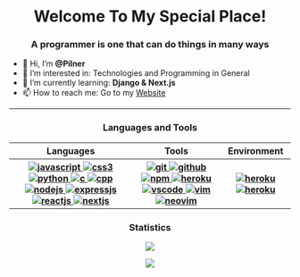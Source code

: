 
<!---
Pilner/Pilner is a ✨ special ✨ repository because its `README.md` (this file) appears on your GitHub profile.
You can click the Preview link to take a look at your changes.
--->

<div align="center">

<h1 align="center">Welcome To My Special Place!</h1>
<h3 align="center">A programmer is one that can do things in many ways</h3>

<ul align="left">
  <li>👋 Hi, I’m <b>@Pilner</b></li>
  <li>👀 I’m interested in: Technologies and Programming in General</li>
  <li>🌱 I’m currently learning: <b>Django & Next.js</b></li>
  <li>📫 How to reach me: Go to my <a target="_blank" href="https://raileyvictuelles.herokuapp.com/">Website</a></li>
</ul>

-------------------

### Languages and Tools 
<table align="center">
  <tr>
    <th>Languages</th>
    <th>Tools</th>
    <th>Environment</th>
  </tr>
  <tr>
    <th>
      <div align="center">
        <a href="https://www.javascript.com/" target="_blank" rel="noreferrer">
          <img src="https://img.shields.io/badge/javascript-%23323330.svg?style=for-the-badge&logo=javascript&logoColor=%23F7DF1E" alt="javascript"/>
        </a>
        <a href="https://developer.mozilla.org/en-US/docs/Web/CSS" target="_blank" rel="noreferrer">
          <img src="https://img.shields.io/badge/CSS3-1572B6?style=for-the-badge&logo=css3&logoColor=white" alt="css3"/>
        </a>
        <a href="https://www.python.org/" target="_blank" rel="noreferrer">
          <img src="https://img.shields.io/badge/python-%2314354C.svg?style=for-the-badge&logo=python&logoColor=white" alt="python"/>
        </a>
        <a href="https://cplusplus.com/" target="_blank" rel="noreferrer">
          <img src="https://img.shields.io/badge/C-00599C?style=for-the-badge&logo=c&logoColor=white" alt="c"/>
        </a>
        <a href="https://www.w3schools.com/cpp/" target="_blank" rel="noreferrer">
          <img src="https://img.shields.io/badge/C%2B%2B-00599C?style=for-the-badge&logo=c%2B%2B&logoColor=white" alt="cpp"/>
        </a>
        <a href="https://nodejs.org/en" target="_blank" rel="noreferrer">
          <img src="https://img.shields.io/badge/node.js-%2343853D.svg?style=for-the-badge&logo=node.js&logoColor=white" alt="nodejs"/>
        </a>
        <a href="https://expressjs.com/" target="_blank" rel="noreferrer">
          <img src="https://img.shields.io/badge/express.js-%23404d59.svg?style=for-the-badge&logo=express&logoColor=%2361DAFB" alt="expressjs"/>
        </a>
        <a href="https://react.dev/" target="_blank" rel="noreferrer">
          <img src="https://img.shields.io/badge/react-%2320232a.svg?style=for-the-badge&logo=react&logoColor=%2361DAFB" alt="reactjs"/>
        </a>
        <a href="https://nextjs.org/" target="_blank" rel="noreferrer">
          <img src="https://img.shields.io/badge/Next-black?style=for-the-badge&logo=next.js&logoColor=white" alt="nextjs"/>
        </a>
      </div>
    </th>
    <th>
      <div align="center">
        <a href="https://git-scm.com" target="_blank" rel="noreferrer">
          <img src="https://img.shields.io/badge/git-%23F05033.svg?style=for-the-badge&logo=git&logoColor=white" alt="git"/>
        </a>
        </a>
          <a href="https://github.com" target="_blank" rel="noreferrer">
          <img src="https://img.shields.io/badge/github-%23121011.svg?style=for-the-badge&logo=github&logoColor=white" alt="github"/>
        </a>
        <a href="https://www.npmjs.com" target="_blank" rel="noreferrer">
          <img src="https://img.shields.io/badge/NPM-%23000000.svg?style=for-the-badge&logo=npm&logoColor=white" alt="npm"/>
        </a>
        <a href="https://heroku.com/" target="_blank" rel="noreferrer">
          <img src="https://img.shields.io/badge/heroku-%23430098.svg?style=for-the-badge&logo=heroku&logoColor=white" alt="heroku"/>
        <a href="https://code.visualstudio.com/" target="_blank" rel="noreferrer">
          <img src="https://img.shields.io/badge/VSCode-0078d7.svg?style=for-the-badge&logo=visual-studio-code&logoColor=white" alt="vscode"/>
        </a>
        <a href="https://www.vim.org/" target="_blank" rel="noreferrer">
          <img src="https://img.shields.io/badge/VIM-%2311AB00.svg?style=for-the-badge&logo=vim&logoColor=white" alt="vim"/>
        </a>
        <a href="https://neovim.io/" target="_blank" rel="noreferrer">
          <img src="https://img.shields.io/badge/NeoVim-%2357A143.svg?&style=for-the-badge&logo=neovim&logoColor=white" alt="neovim"/>
        </a>
      </div>
    </th>
    <th>
      <div align="center">
        <a href="https://ubuntu.com/wsl" target="_blank" rel="noreferrer">
          <img src="https://img.shields.io/badge/Ubuntu%20WSL-E95420?style=for-the-badge&logo=ubuntu&logoColor=white" alt="heroku"/>
        </a>
        <a href="https://www.microsoft.com/windows" target="_blank" rel="noreferrer">
          <img src="https://img.shields.io/badge/Windows-0078D6?style=for-the-badge&logo=windows&logoColor=white" alt="heroku"/>
        </a>
      </div>
    </th>
  </tr>
</table>

### Statistics

<p align="center">
  <a href="https://github.com/Pilner"><img src="https://github-readme-stats.vercel.app/api?username=Pilner&theme=tokyonight&count_private=true"></a>
</p>

<p align="center">
  <a href="https://github.com/Pilner"><img src="https://github-readme-streak-stats.herokuapp.com/?user=Pilner&theme=tokyonight&include_all_commits=true&count_private=true"></a>
</p>


</div>



<div align="center">
